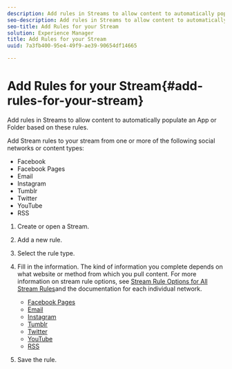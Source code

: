 ```yaml
---
description: Add rules in Streams to allow content to automatically populate an App or Folder based on these rules.
seo-description: Add rules in Streams to allow content to automatically populate an App or Folder based on these rules.
seo-title: Add Rules for your Stream
solution: Experience Manager
title: Add Rules for your Stream
uuid: 7a3fb400-95e4-49f9-ae39-90654df14665

---
```


# Add Rules for your Stream{#add-rules-for-your-stream}

Add rules in Streams to allow content to automatically populate an App or Folder based on these rules.

Add Stream rules to your stream from one or more of the following social networks or content types:

* Facebook
* Facebook Pages
* Email
* Instagram
* Tumblr
* Twitter
* YouTube
* RSS

1. Create or open a Stream.
1. Add a new rule.
1. Select the rule type.
1. Fill in the information. The kind of information you complete depends on what website or method from which you pull content. For more information on stream rule options, see [Stream Rule Options for All Stream Rules](../c-streams/c-stream-rule-options-for-all-stream-rules.md#c_stream_rule_options_for_all_stream_rules)and the documentation for each individual network.

    * [Facebook Pages](../c-streams/c-facebook-page-rules.md#c_facebook_page_rules)
    * [Email](../c-streams/c-email-rules.md#c_email_rules)
    * [Instagram](../c-streams/c-instagram-rules.md#c_instagram_rules)
    * [Tumblr](../c-streams/c-tumblr-rules.md#c_tumblr_rules)
    * [Twitter](../c-streams/c-twitter-rules.md#c_twitter_rules)
    * [YouTube](../c-streams/c-youtube-rules/c-youtube-rules.md#c_youtube_rules)
    * [RSS](../c-streams/c-rss-rules-streams.md#c_rss_rules_streams)

1. Save the rule.
